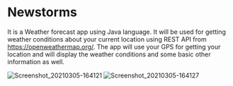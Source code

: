 # Newstorms
It is a Weather forecast app using Java language. It will be used for getting weather conditions about your current location using REST API from https://openweathermap.org/. 
The app will use your GPS for getting your location and will display the weather conditions and some basic other information as well.

![Screenshot_20210305-164121](https://user-images.githubusercontent.com/71218027/110109200-1cd19200-7dd3-11eb-9b96-ae99c02923cf.jpg)
![Screenshot_20210305-164127](https://user-images.githubusercontent.com/71218027/110109237-2824bd80-7dd3-11eb-89b4-64b07d803e56.jpg)
